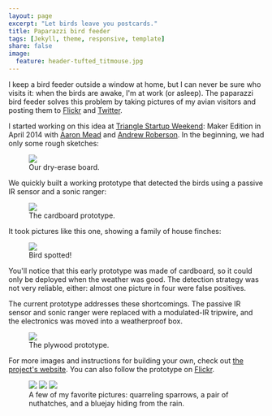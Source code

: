 ```yaml
---
layout: page
excerpt: "Let birds leave you postcards."
title: Paparazzi bird feeder
tags: [Jekyll, theme, responsive, template]
share: false
image:
  feature: header-tufted_titmouse.jpg
---
```


I keep a bird feeder outside a window at home, but I can never be sure who
visits it: when the birds are awake, I'm at work (or asleep).  The paparazzi
bird feeder solves this problem by taking pictures of my avian visitors and
posting them to [Flickr][] and [Twitter][].

    
I started working on this idea at [Triangle Startup Weekend][]: Maker Edition
in April 2014 with [Aaron Mead][] and [Andrew Roberson][]. In the beginning,
we had only some rough sketches:

<figure>
    <a href="{{ site.url }}/images/Dry_Erase_Board.jpg"><img src="{{ site.url }}/images/Dry_Erase_Board.jpg"></a>
    <figcaption>Our dry-erase board.</figcaption>
</figure>

We quickly built a working prototype that detected the birds using a passive
IR sensor and a sonic ranger:

<figure>
    <a href="{{ site.url }}/images/prototype.JPG"><img src="{{ site.url }}/images/prototype.JPG"/></a>
    <figcaption>The cardboard prototype.</figcaption>
</figure>

It took pictures like this one, showing a family of house finches:

<figure>
    <a href="{{ site.url }}/images/2014-07-06-11-42-36.jpeg"><img src="{{ site.url }}/images/2014-07-06-11-42-36.jpeg"/></a>
    <figcaption>Bird spotted!</figcaption>
</figure>

You'll notice that this early prototype was made of cardboard, so it could
only be deployed when the weather was good.  The detection strategy was not
very reliable, either: almost one picture in four were false positives.

The current prototype addresses these shortcomings.  The passive IR sensor and
sonic ranger were replaced with a modulated-IR tripwire, and the electronics
was moved into a weatherproof box.

<figure>
    <a href="{{ site.url }}/images/plywood-prototype.JPG"><img src="{{ site.url }}/images/plywood-prototype.JPG"/></a>
    <figcaption>The plywood prototype.</figcaption>
</figure>

For more images and instructions for building your own, check out
[the project's website](http://www.birdfeeder.camera).  You can also follow
the prototype on [Flickr][].

<figure class="third">
    <a href="/images/sparrows-big.jpg"><img src="/images/sparrows.jpg"></a>
    <a href="/images/nuthatches-big.jpg"><img src="/images/nuthatches.jpg"></a>
    <a href="/images/bluejay-big.jpg"><img src="/images/bluejay.jpg"></a>
    <figcaption>
        A few of my favorite pictures: quarreling sparrows, a pair of
        nuthatches, and a bluejay hiding from the rain.
    </figcaption>
</figure>


[Aaron Mead]: http://aaronmead.com/
[Andrew Roberson]: https://www.linkedin.com/in/andrewroberson
[Flickr]: https://www.flickr.com/photos/131794461@N04
[Twitter]: https://twitter.com/paparazzifeeder
[Triangle Startup Weekend]: http://trianglemaker.startupweekend.org/
